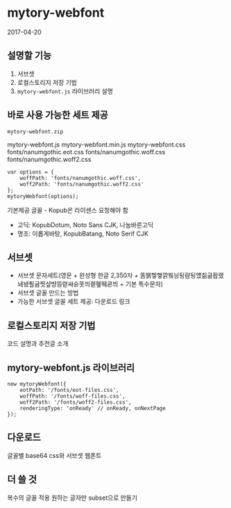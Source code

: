 # mytory-webfont

2017-04-20

## 설명할 기능

1. 서브셋
2. 로컬스토리지 저장 기법
3. `mytory-webfont.js` 라이브러리 설명

## 바로 사용 가능한 세트 제공

`mytory-webfont.zip`

mytory-webfont.js
mytory-webfont.min.js
mytory-webfont.css
fonts/nanumgothic.eot.css
fonts/nanumgothic.woff.css
fonts/nanumgothic.woff2.css

~~~
var options = {
    woffPath: 'fonts/nanumgothic.woff.css',
    woff2Path: 'fonts/nanumgothic.woff2.css'
};
mytoryWebfont(options);
~~~

기본제공 글꼴 - Kopub은 라이센스 요청해야 함

- 고딕: KopubDotum, Noto Sans CJK, 나눔바른고딕
- 명조: 이롭게바탕, KopubBatang, Noto Serif CJK


## 서브셋

- 서브셋 문자세트(영문 + 완성형 한글 2,350자 + 똠뷁헿햏꺍붴닁됭럄됭얬칢긂홥렜놰뇄푈귬찟샾뱡뜽렫쌰슌똣믜켙펲뛔쿈븨 + 기본 특수문자)
- 서브셋 글꼴 만드는 방법
- 가능한 서브셋 글꼴 세트 제공: 다운로드 링크


## 로컬스토리지 저장 기법

코드 설명과 추천글 소개


## mytory-webfont.js 라이브러리

~~~
new mytoryWebfont({
    eotPath: '/fonts/eot-files.css',
    woffPath: '/fonts/woff-files.css',
    woff2Path: '/fonts/woff2-files.css',
    renderingType: 'onReady' // onReady, onNextPage
});
~~~

## 다운로드

글꼴별 base64 css와 서브셋 웹폰트


## 더 쓸 것

복수의 글꼴 적용
원하는 글자만 subset으로 만들기
